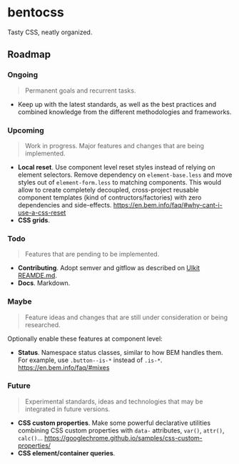 # bentocss

Tasty CSS, neatly organized.

## Roadmap

### Ongoing

> Permanent goals and recurrent tasks.

- Keep up with the latest standards, as well as the best practices and combined knowledge from the different methodologies and frameworks.

### Upcoming

> Work in progress. Major features and changes that are being implemented. 

- **Local reset**. Use component level reset styles instead of relying on element selectors. Remove dependency on `element-base.less` and move styles out of `element-form.less` to matching components. This would allow to create completely decoupled, cross-project reusable component templates (kind of contructors/factories) with zero dependencies and side-effects. <https://en.bem.info/faq/#why-cant-i-use-a-css-reset> 
- **CSS grids**.

### Todo

> Features that are pending to be implemented.

- **Contributing**. Adopt semver and gitflow as described on [UIkit REAMDE.md](https://github.com/uikit/uikit/blob/de26176a504661a2cddb859f8b1c2c2a992fe914/README.md).
- **Docs**. Markdown.

### Maybe

> Feature ideas and changes that are still under consideration or being researched.

Optionally enable these features at component level:

- **Status**. Namespace status classes, similar to how BEM handles them. For example, use `.button--is-*` instead of `.is-*`. <https://en.bem.info/faq/#mixes>

### Future

> Experimental standards, ideas and technologies that may be integrated in future versions.

- **CSS custom properties**. Make some powerful declarative utilities combining CSS custom properties with `data-` attributes, `var()`, `attr()`, `calc()`... <https://googlechrome.github.io/samples/css-custom-properties/>
- **CSS element/container queries**.
